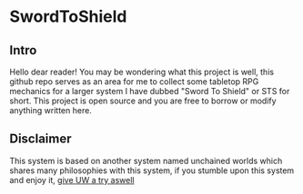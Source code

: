 # SwordToShield


## Intro
Hello dear reader! You may be wondering what this project is well, this github
repo serves as an area for me to collect some tabletop RPG mechanics for a
larger system I have dubbed "Sword To Shield" or STS for short. This project
is open source and you are free to borrow or modify anything written here.

## Disclaimer
This system is based on another system named unchained worlds which shares many
philosophies with this system, if you stumble upon this system and enjoy it,
[give UW a try aswell](https://github.com/blukatdevelopment/UnchainedWorlds)